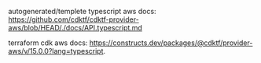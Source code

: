 autogenerated/templete typescript aws docs: https://github.com/cdktf/cdktf-provider-aws/blob/HEAD/./docs/API.typescript.md

terraform cdk aws docs: https://constructs.dev/packages/@cdktf/provider-aws/v/15.0.0?lang=typescript.
